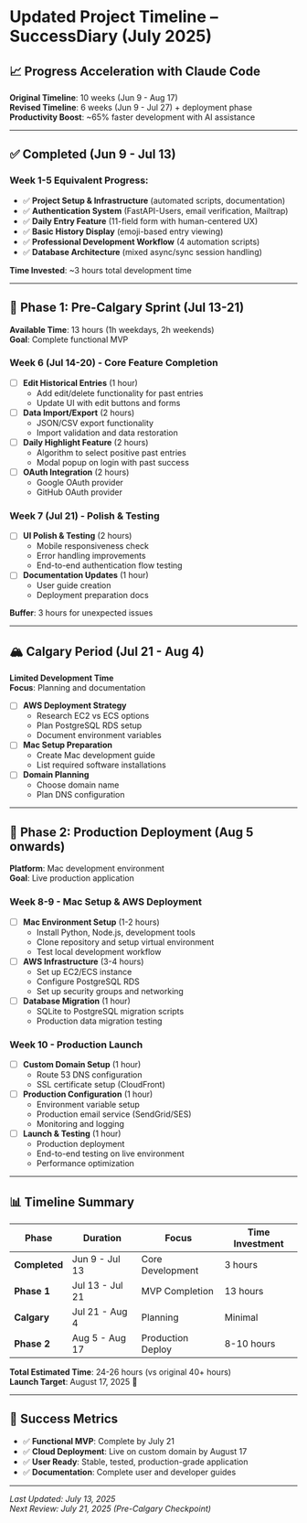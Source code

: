 # Updated Project Timeline – SuccessDiary (July 2025)

## 📈 **Progress Acceleration with Claude Code**

**Original Timeline**: 10 weeks (Jun 9 - Aug 17)  
**Revised Timeline**: 6 weeks (Jun 9 - Jul 27) + deployment phase  
**Productivity Boost**: ~65% faster development with AI assistance

---

## ✅ **Completed (Jun 9 - Jul 13)**

### Week 1-5 Equivalent Progress:
- ✅ **Project Setup & Infrastructure** (automated scripts, documentation)
- ✅ **Authentication System** (FastAPI-Users, email verification, Mailtrap)
- ✅ **Daily Entry Feature** (11-field form with human-centered UX)
- ✅ **Basic History Display** (emoji-based entry viewing)
- ✅ **Professional Development Workflow** (4 automation scripts)
- ✅ **Database Architecture** (mixed async/sync session handling)

**Time Invested**: ~3 hours total development time

---

## 🎯 **Phase 1: Pre-Calgary Sprint (Jul 13-21)**

**Available Time**: 13 hours (1h weekdays, 2h weekends)  
**Goal**: Complete functional MVP

### Week 6 (Jul 14-20) - Core Feature Completion
- [ ] **Edit Historical Entries** (1 hour)
  - Add edit/delete functionality for past entries
  - Update UI with edit buttons and forms
- [ ] **Data Import/Export** (2 hours)
  - JSON/CSV export functionality
  - Import validation and data restoration
- [ ] **Daily Highlight Feature** (2 hours)
  - Algorithm to select positive past entries
  - Modal popup on login with past success
- [ ] **OAuth Integration** (2 hours)
  - Google OAuth provider
  - GitHub OAuth provider

### Week 7 (Jul 21) - Polish & Testing
- [ ] **UI Polish & Testing** (2 hours)
  - Mobile responsiveness check
  - Error handling improvements
  - End-to-end authentication flow testing
- [ ] **Documentation Updates** (1 hour)
  - User guide creation
  - Deployment preparation docs

**Buffer**: 3 hours for unexpected issues

---

## 🏔️ **Calgary Period (Jul 21 - Aug 4)**

**Limited Development Time**  
**Focus**: Planning and documentation

- [ ] **AWS Deployment Strategy**
  - Research EC2 vs ECS options
  - Plan PostgreSQL RDS setup
  - Document environment variables
- [ ] **Mac Setup Preparation**
  - Create Mac development guide
  - List required software installations
- [ ] **Domain Planning**
  - Choose domain name
  - Plan DNS configuration

---

## 🚀 **Phase 2: Production Deployment (Aug 5 onwards)**

**Platform**: Mac development environment  
**Goal**: Live production application

### Week 8-9 - Mac Setup & AWS Deployment
- [ ] **Mac Environment Setup** (1-2 hours)
  - Install Python, Node.js, development tools
  - Clone repository and setup virtual environment
  - Test local development workflow
- [ ] **AWS Infrastructure** (3-4 hours)
  - Set up EC2/ECS instance
  - Configure PostgreSQL RDS
  - Set up security groups and networking
- [ ] **Database Migration** (1 hour)
  - SQLite to PostgreSQL migration scripts
  - Production data migration testing

### Week 10 - Production Launch
- [ ] **Custom Domain Setup** (1 hour)
  - Route 53 DNS configuration
  - SSL certificate setup (CloudFront)
- [ ] **Production Configuration** (1 hour)
  - Environment variable setup
  - Production email service (SendGrid/SES)
  - Monitoring and logging
- [ ] **Launch & Testing** (1 hour)
  - Production deployment
  - End-to-end testing on live environment
  - Performance optimization

---

## 📊 **Timeline Summary**

| Phase | Duration | Focus | Time Investment |
|-------|----------|-------|----------------|
| **Completed** | Jun 9 - Jul 13 | Core Development | 3 hours |
| **Phase 1** | Jul 13 - Jul 21 | MVP Completion | 13 hours |
| **Calgary** | Jul 21 - Aug 4 | Planning | Minimal |
| **Phase 2** | Aug 5 - Aug 17 | Production Deploy | 8-10 hours |

**Total Estimated Time**: 24-26 hours (vs original 40+ hours)  
**Launch Target**: August 17, 2025 🎉

---

## 🎯 **Success Metrics**

- ✅ **Functional MVP**: Complete by July 21
- ✅ **Cloud Deployment**: Live on custom domain by August 17
- ✅ **User Ready**: Stable, tested, production-grade application
- ✅ **Documentation**: Complete user and developer guides

---

*Last Updated: July 13, 2025*  
*Next Review: July 21, 2025 (Pre-Calgary Checkpoint)*